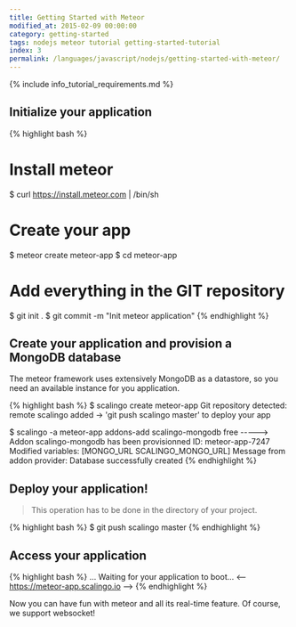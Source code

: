 ```yaml
---
title: Getting Started with Meteor
modified_at: 2015-02-09 00:00:00
category: getting-started
tags: nodejs meteor tutorial getting-started-tutorial
index: 3
permalink: /languages/javascript/nodejs/getting-started-with-meteor/
---
```


{% include info_tutorial_requirements.md %}

## Initialize your application

{% highlight bash %}
# Install meteor
$ curl https://install.meteor.com | /bin/sh

# Create your app
$ meteor create meteor-app
$ cd meteor-app

# Add everything in the GIT repository
$ git init .
$ git commit -m "Init meteor application"
{% endhighlight %}

## Create your application and provision a MongoDB database

The meteor framework uses extensively MongoDB as a datastore,
so you need an available instance for you application.

{% highlight bash %}
$ scalingo create meteor-app
Git repository detected: remote scalingo added
→ 'git push scalingo master' to deploy your app

$ scalingo -a meteor-app addons-add scalingo-mongodb free
-----> Addon scalingo-mongodb has been provisionned
       ID: meteor-app-7247
       Modified variables: [MONGO_URL SCALINGO_MONGO_URL]
       Message from addon provider: Database successfully created
{% endhighlight %}

## Deploy your application!

> This operation has to be done in the directory of your project.

{% highlight bash %}
$ git push scalingo master
{% endhighlight %}

## Access your application

{% highlight bash %}
…
Waiting for your application to boot...
<-- https://meteor-app.scalingo.io -->
{% endhighlight %}

Now you can have fun with meteor and all its real-time feature. Of course, we support websocket!
